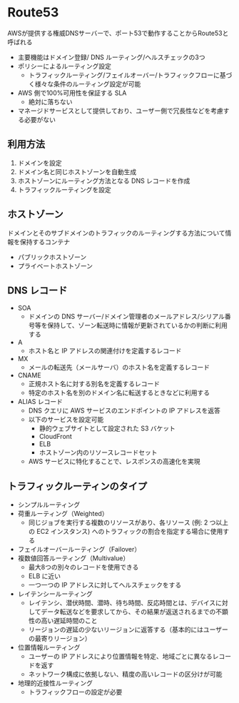 # Route53

AWSが提供する権威DNSサーバーで、ポート53で動作することからRoute53と呼ばれる

- 主要機能はドメイン登録/ DNS ルーティング/ヘルスチェックの3つ
- ポリシーによるルーティング設定
  - トラフィックルーティング/フェイルオーバー/トラフィックフローに基づく様々な条件のルーティング設定が可能
- AWS 側で100%可用性を保証する SLA
  - 絶対に落ちない
- マネージドサービスとして提供しており、ユーザー側で冗長性などを考慮する必要がない

## 利用方法

1. ドメインを設定
2. ドメイン名と同じホストゾーンを自動生成
3. ホストゾーンにルーティング方法となる DNS レコードを作成
4. トラフィックルーティングを設定

## ホストゾーン

ドメインとそのサブドメインのトラフィックのルーティングする方法について情報を保持するコンテナ

- パブリックホストゾーン
- プライベートホストゾーン

## DNS レコード

- SOA
  - ドメインの DNS サーバー/ドメイン管理者のメールアドレス/シリアル番号等を保持して、ゾーン転送時に情報が更新されているかの判断に利用する
- A
  - ホスト名と IP アドレスの関連付けを定義するレコード
- MX
  - メールの転送先（メールサーバ）のホスト名を定義するレコード
- CNAME
  - 正規ホスト名に対する別名を定義するレコード
  - 特定のホスト名を別のドメイン名に転送するときなどに利用する
- ALIAS レコード
  - DNS クエリに AWS サービスのエンドポイントの IP アドレスを返答
  - 以下のサービスを設定可能
    - 静的ウェブサイトとして設定された S3 バケット
    - CloudFront
    - ELB
    - ホストゾーン内のリソースレコードセット
  - AWS サービスに特化することで、レスポンスの高速化を実現

## トラフィックルーティンのタイプ

- シンプルルーティング
- 荷重ルーティング（Weighted）
  - 同じジョブを実行する複数のリソースがあり、各リソース (例: 2 つ以上の EC2 インスタンス) へのトラフィックの割合を指定する場合に使用する
- フェイルオーバールーティング（Failover）
- 複数値回答ルーティング（Multivalue）
  - 最大8つの別々のレコードを使用できる
  - ELB に近い
  - 一つ一つの IP アドレスに対してヘルスチェックをする
- レイテンシールーティング
  - レイテンシ、潜伏時間、潜時、待ち時間、反応時間とは、デバイスに対してデータ転送などを要求してから、その結果が返送されるまでの不顕性の高い遅延時間のこと
  - リージョンの遅延の少ないリージョンに返答する（基本的にはユーザーの最寄りリージョン）
- 位置情報ルーティング
  - ユーザーの IP アドレスにより位置情報を特定、地域ごとに異なるレコードを返す
  - ネットワーク構成に依拠しない、精度の高いレコードの区分けが可能
- 地理的近接性ルーティング
  - トラフィックフローの設定が必要
